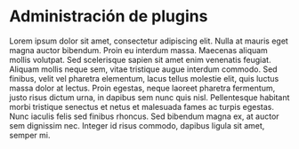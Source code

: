 # Administración de plugins

Lorem ipsum dolor sit amet, consectetur adipiscing elit. Nulla at mauris eget magna auctor bibendum. Proin eu interdum massa. Maecenas aliquam mollis volutpat. Sed scelerisque sapien sit amet enim venenatis feugiat. Aliquam mollis neque sem, vitae tristique augue interdum commodo. Sed finibus, velit vel pharetra elementum, lacus tellus molestie elit, quis luctus massa dolor at lectus. Proin egestas, neque laoreet pharetra fermentum, justo risus dictum urna, in dapibus sem nunc quis nisl. Pellentesque habitant morbi tristique senectus et netus et malesuada fames ac turpis egestas. Nunc iaculis felis sed finibus rhoncus. Sed bibendum magna ex, at auctor sem dignissim nec. Integer id risus commodo, dapibus ligula sit amet, semper mi.